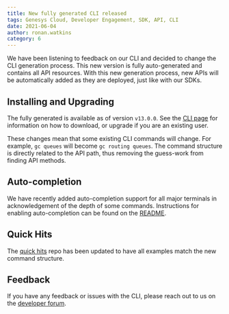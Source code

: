 ```yaml
---
title: New fully generated CLI released
tags: Genesys Cloud, Developer Engagement, SDK, API, CLI
date: 2021-06-04
author: ronan.watkins
category: 6
---
```


We have been listening to feedback on our CLI and decided to change the CLI generation process. This new version is fully auto-generated and contains all API resources. With this new generation process, new APIs will be automatically added as they are deployed, just like with our SDKs.  

## Installing and Upgrading

The fully generated is available as of version `v13.0.0`. See the [CLI page](/api/rest/command-line-interface/) for information on how to download, or upgrade if you are an existing user.  

These changes mean that some existing CLI commands will change. For example, `gc queues` will become `gc routing queues`. The command structure is directly related to the API path, thus removing the guess-work from finding API methods.  

## Auto-completion

We have recently added auto-completion support for all major terminals in acknowledgement of the depth of some commands. Instructions for enabling auto-completion can be found on the [README](https://github.com/MyPureCloud/platform-client-sdk-cli#autocompletion).  

## Quick Hits

The [quick hits](https://github.com/MyPureCloud/quick-hits-cli) repo has been updated to have all examples match the new command structure.  

## Feedback

If you have any feedback or issues with the CLI, please reach out to us on the [developer forum](/forum).